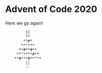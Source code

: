 # Advent of Code 2020

Here we go again!

```
         {}
         **
        **#*
       **^***
      **#**#**
     **^****#**
    **#***#**^**
         ||
         --
```
